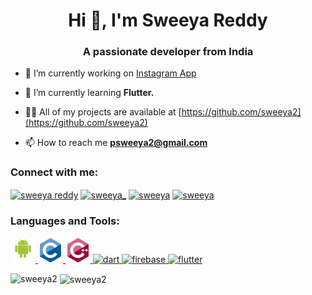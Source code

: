 <h1 align="center">Hi 👋, I'm Sweeya Reddy</h1>
<h3 align="center">A passionate developer from India</h3>

- 🔭 I’m currently working on [Instagram App](https://github.com/sweeya2/Insta_App)

- 🌱 I’m currently learning **Flutter.**

- 👨‍💻 All of my projects are available at [https://github.com/sweeya2](https://github.com/sweeya2)

- 📫 How to reach me **psweeya2@gmail.com**

<h3 align="left">Connect with me:</h3>
<p align="left">
<a href="https://linkedin.com/in/sweeya reddy" target="blank"><img align="center" src="https://raw.githubusercontent.com/rahuldkjain/github-profile-readme-generator/master/src/images/icons/Social/linked-in-alt.svg" alt="sweeya reddy" height="30" width="40" /></a>
<a href="https://instagram.com/sweeya_" target="blank"><img align="center" src="https://raw.githubusercontent.com/rahuldkjain/github-profile-readme-generator/master/src/images/icons/Social/instagram.svg" alt="sweeya_" height="30" width="40" /></a>
<a href="https://www.codechef.com/users/sweeya" target="blank"><img align="center" src="https://cdn.jsdelivr.net/npm/simple-icons@3.1.0/icons/codechef.svg" alt="sweeya" height="30" width="40" /></a>
<a href="https://codeforces.com/profile/sweeya" target="blank"><img align="center" src="https://cdn.jsdelivr.net/npm/simple-icons@3.0.1/icons/codeforces.svg" alt="sweeya" height="30" width="40" /></a>
</p>

<h3 align="left">Languages and Tools:</h3>
<p align="left"> <a href="https://developer.android.com" target="_blank"> <img src="https://raw.githubusercontent.com/devicons/devicon/master/icons/android/android-original-wordmark.svg" alt="android" width="40" height="40"/> </a> <a href="https://www.cprogramming.com/" target="_blank"> <img src="https://raw.githubusercontent.com/devicons/devicon/master/icons/c/c-original.svg" alt="c" width="40" height="40"/> </a> <a href="https://www.w3schools.com/cpp/" target="_blank"> <img src="https://raw.githubusercontent.com/devicons/devicon/master/icons/cplusplus/cplusplus-original.svg" alt="cplusplus" width="40" height="40"/> </a> <a href="https://dart.dev" target="_blank"> <img src="https://www.vectorlogo.zone/logos/dartlang/dartlang-icon.svg" alt="dart" width="40" height="40"/> </a> <a href="https://firebase.google.com/" target="_blank"> <img src="https://www.vectorlogo.zone/logos/firebase/firebase-icon.svg" alt="firebase" width="40" height="40"/> </a> <a href="https://flutter.dev" target="_blank"> <img src="https://www.vectorlogo.zone/logos/flutterio/flutterio-icon.svg" alt="flutter" width="40" height="40"/> </a> </p>

<p><img align="left" src="https://github-readme-stats.vercel.app/api/top-langs?username=sweeya2&show_icons=true&locale=en&layout=compact" alt="sweeya2" /></p>

<p>&nbsp;<img align="center" src="https://github-readme-stats.vercel.app/api?username=sweeya2&show_icons=true&locale=en" alt="sweeya2" /></p>
